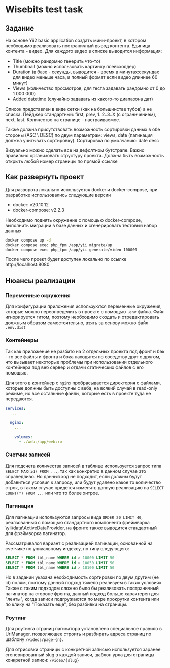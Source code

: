 # Wisebits test task

## Задание
На основе Yii2 basic application создать мини-проект, в котором необходимо реализовать постраничный вывод контента.
Единица контента - видео. Для каждого видео в списке выводится информация:

- Title (можно рандомно генерить что-то)
- Thumbnail (можно использовать картинку плейсхолдер)
- Duration (в базе - секунды, выводится - время в минутах:секундах для видео меньше часа,
и полный формат если видео длиннее 60 минут)
- Views (количество просмотров, для теста задавать рандомно от 0 до 1 000 000)
- Added datetime (случайно задавать из какого-то диапазона дат)

Список представлен в виде сетки (как на большинстве тубов) а не списка. Пейджер стандартный:
first, prev, 1..2..3..Х (с ограничением), next, last. Количество на странице - настраиваемое.

Также должна присутствовать возможность сортировки данных в обе стороны (ASC \ DESC) по двум параметрам: views, date
(пагинация должна учитывать сортировку). Сортировка по умолчанию: date desc

Визуально можно сделать все на дефолтном бутстрапе. Важно правильно организовать структуру проекта. Должна быть
возможность открыть любой номер страницы по прямой ссылке

## Как развернуть проект
Для разворота локально используется docker и docker-compose,
при разработке использовались следующие версии

- docker: v20.10.12
- docker-compose: v2.2.3

Необходимо поднять окружение с помощью docker-compose, выполнить миграции в базе данных
и сгенерировать тестовый набор данных

```bash
docker compose up -d
docker compose exec php_fpm /app/yii migrate/up
docker compose exec php_fpm /app/yii generate/video 100000
```

После чего проект будет доступен локально по ссылке http://localhost:8080

## Нюансы реализации

### Переменные окружения
Для конфигурации приложения используются переменные окружения, которые можно переопределить в проекте
с помощью `.env` файла. Файл игнорируется гитом, поэтому необходимо создать и отредактировать должным образом
самостоятельно, взять за основу можно файл `.env.dist`

### Контейнеры
Так как приложение не разбито на 2 отдельных проекта под фронт и бэк - то все файлы и фронта и бэка
находятся по соседству друг с другом, что вызывает некоторые проблемы при использовании отдельного
контейнера под веб сервер и отдачи статических файлов с его помощью.

Для этого в контейнер с `nginx` пробрасывается директория с файлами, которые должны быть доступны с веба,
на всякий случай в read-only режиме, но все остальные файлы, которые есть в проекте туда не передаются.

```yaml
services:
  ...
  
  nginx:
    ...
    
    volumes:
      - ./web:/app/web:ro
```

### Счетчик записей
Для подсчета количества записей в таблице используется запрос типа `SELECT MAX(id) FROM ...`,
так как конкретно в данном случае это справедливо. Но данный ход не подходит, если должны будут
добавиться условия к запросу, или будут удалено какое то количество строк, в таком случае придется
изменять данную реализацию на `SELECT COUNT(*) FROM ...` или что то более хитрое.

### Пагинация
Для пагинации используются запросы вида `ORDER 20 LIMIT 40`, реалзованный с помощью стандартного
компонента фреймворка \yii\data\ActiveDataProvider, на фронте также выводится стандартный для фрэймворка пагинатор.

Рассматривался вариант с реализацией пагинации, основанной на счетчике по уникальному индексу, по типу следующего:

```sql
SELECT * FROM tbl_name WHERE id > 10000 LIMIT 50
SELECT * FROM tbl_name WHERE id > 10050 LIMIT 50
SELECT * FROM tbl_name WHERE id > 10100 LIMIT 50
```

Но в задании указана необходимость сортировки по двум другим (не id) полям,
поэтому данный подход тяжело реализуем в таких условиях. Также с таким подходом сложно было бы реализовать
постраничный пагинатор на стороне фронта, данный подход больше характерен для "ленты", когда записи подгружаются
по мере прокрутки контента или по клику на "Показать еще", без разбивки на страницы.

### Роутинг
Для роутинга страниц пагинатора установлено специальное правило в UrlManager, позволяющее строить и разбирать
адреса страниц по шаблону `/videos/page-{n}`.

Для отрисовки страницы с конкретной записью используется заранее
сгенерированный slug в каждой записи, шаблон урла для страницы конкретной записи: `/video/{slug}`

